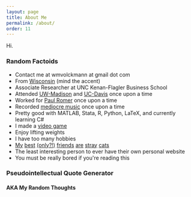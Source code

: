 ```yaml
---
layout: page
title: About Me
permalink: /about/
order: 11
---
```


Hi.

### Random Factoids ###

* Contact me at wmvolckmann at gmail dot com
* From [Wisconsin](wisconsin.jpg) (mind the accent)
* Associate Researcher at UNC Kenan-Flagler Business School
* Attended [UW-Madison](uwmadison.jpg) and [UC-Davis](https://www.kcra.com/article/aggressive-turkey-terrorizes-downtown-davis-residents/8110346) once upon a time
* Worked for [Paul Romer](https://en.wikipedia.org/wiki/Paul_Romer) once upon a time
* Recorded [mediocre music](/music/) once upon a time
* Pretty good with MATLAB, Stata, R, Python, LaTeX, and currently learning C#
* I made a [video game](/misc/vg)
* Enjoy lifting weights
* I have too many hobbies
* [My](https://youtu.be/vPQK9yEjJ8E) [best](https://youtu.be/ryGWz79q0TM)
  [(only?!)](https://youtu.be/NmfF18jSU_c) [friends](https://youtu.be/vqGo6AzBPvk)
  [are](https://youtu.be/D8_4oXLJmC4) [stray](https://youtu.be/sO0uWgMzu6E)
  [cats](https://youtu.be/pVxQLtNb5uA)  
* The least interesting person to ever have their own personal website
* You must be really bored if you're reading this


### Pseudointellectual Quote Generator
#### AKA My Random Thoughts

<SCRIPT LANGUAGE="JAVASCRIPT">

  var r_text = new Array ();

  r_text[0] = "The most complicated people always want the simplest things. What makes them complicated is the difficulty they face in getting those simple things.";

  r_text[1] = "Sometimes things you like are wrong. Sometimes things you dislike like are right. Sometimes people you like are wrong. Sometimes people you dislike are right.";

  r_text[2] = "There is always someone smarter than you; more educated than you; and better intentioned than you; who has come to a different conclusion than you.";

  r_text[3] = "Science works because it demands skepticism of its own results.";

  r_text[4] = "Appeals to authority are always invalid in science because ad hominem appeals are always invalid in science. An assertion for or against a position is neither weaker nor stronger depending on who makes the assertion; the underlying evidence and thought process — the strength of the argument — is all that matters. As a corollary, merely highlighting the source of an assertion as an authority is equivalent to making no argument. The whole point of science (and the motivation behind Enlightenment principles more generally) is to let the merits of logic, reason, and evidence do the talking, usurping the primacy of source.";

  r_text[5] = "When raison d'être is having problem to solve, what does that make the solution?"

  r_text[6] = "I never worry about whether someone agrees with me or not. I do worry about whether someone will hate me for not agreeing with them."

  r_text[7] = "It is okay — admirable, in fact — to be skeptical of conventional wisdom, mainstream narratives, and traditional institutions. It is not wrong to reject them sometimes. The challenge is in finding a tenable substitute, and not credulously plugging in whatever alternative sounds the most appealing. The problem with most radical policy proposals and conspiracy theories is that the same dose of skepticism that lead to a rejection of the status quo would typically lead to an even more aggressive rejection of the proposed alternative. After all, it is not possible to be selectively skeptical: you are either skeptical or gullible."

  r_text[8] = "A person does not believe in democracy unless they defend it even when they don't like the elected. A person does not believe in free speech unless they defend it even when they don't like what they hear. A person does not believe in due process unless they defend it even when they don't like the accused. That is why such ideals, despite being the greatest of social innovations, took so long to emerge and fall so easily."

  r_text[9] = "The more inclined we are to believe something, the more skeptical of it we should be. Our minds are tapestries of biases that cloud our judgement, and failing to actively counteract them is tantamount to submitting to them."

  r_text[10] = "A quick way to see if someone respects you or not is to disagree with them about something important. Only if they respect you will they accept (or at a bare minimum, tolerate) your disagreement. If your disagreement is met with antagonism, then they do not respect you: they only respect themselves, and therefore are not worthy of your own respect."

  r_text[11] = "Morals and values, being social constructs, cannot be debated in the same way that objective issues can. Rather, the persuasive power of morals and values is mostly derived from the character of those who hold such morals and values. Ergo being a decent person and behaving in a respectable way (as characterized according to the other general values of one's society) is the most effective way to advertise and propagate one's own morals and values; and being an antagonistic person, behaving in a destructive way, the least."

  r_text[12] = "We should all thank and celebrate goodness and decency in the world when we see it. Even ordinary, every day goodness and decency have much value. But it is not enough to merely expect goodness and decency from people, because merely expecting something is, in practical terms, indistinguishable from assigning it zero value. And you can't expect something if you aren't even willing to assign it value."

  r_text[13] = "A major problem with tribalism is the way criticism is addressed. A tribe is less likely to take seriously criticisms that come from outside of the tribe, even if those criticisms have merit. Any effective self-correcting mechanism, then, must primarily come from within the tribe itself. To that end, one should always be willing and eager to criticize the flaws and excesses of one's own tribe; failure to do so not only allows the tribe's weaknesses to flourish, but also lessens pressure on other tribes to get their own acts together. Everyone loses."

  r_text[14] = "Never trust anyone who uses the expression \"scientifically proven.\" They don't know what science is."

  r_text[15] = "Absence of evidence <i>is</i> evidence of absence, but it's also evidence of rarity, elusiveness, subtlety, and messiness. Without being able to rule out the rest, a conclusion of absence does not follow."

  var i = Math.floor(r_text.length * Math.random());

  document.write(r_text[i]);

</script>
